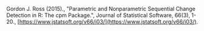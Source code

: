 Gordon J. Ross (2015)., "Parametric and Nonparametric Sequential Change Detection in R: The cpm Package.", Journal of Statistical Software, 66(3), 1-20., [https://www.jstatsoft.org/v66/i03/](https://www.jstatsoft.org/v66/i03/).
